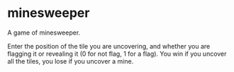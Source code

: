 # minesweeper
A game of minesweeper.

Enter the position of the tile you are uncovering, and whether you are flagging it or revealing it (0 for not flag, 1 for a flag). You win if you uncover all the tiles, you lose if you uncover a mine.
